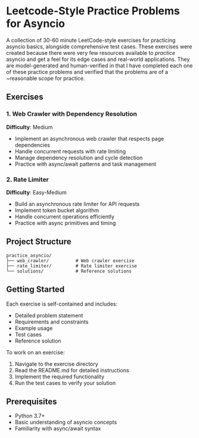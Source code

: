 # Leetcode-Style Practice Problems for Asyncio

A collection of 30-60 minute LeetCode-style exercises for practicing asyncio basics, alongside comprehensive test cases. These exercises were created because there were very few resources available to *practice* asyncio and get a feel for its edge cases and real-world applications. They are model-generated and human-verified in that I have completed each one of these practice problems and verified that the problems are of a ~reasonable scope for practice.

## Exercises

### 1. Web Crawler with Dependency Resolution
**Difficulty**: Medium
- Implement an asynchronous web crawler that respects page dependencies
- Handle concurrent requests with rate limiting
- Manage dependency resolution and cycle detection
- Practice with async/await patterns and task management

### 2. Rate Limiter
**Difficulty**: Easy-Medium
- Build an asynchronous rate limiter for API requests
- Implement token bucket algorithm
- Handle concurrent operations efficiently
- Practice with async primitives and timing

## Project Structure
```
practice_asyncio/
├── web_crawler/          # Web crawler exercise
├── rate_limiter/         # Rate limiter exercise
└── solutions/            # Reference solutions
```

## Getting Started
Each exercise is self-contained and includes:
- Detailed problem statement
- Requirements and constraints
- Example usage
- Test cases
- Reference solution

To work on an exercise:
1. Navigate to the exercise directory
2. Read the README.md for detailed instructions
3. Implement the required functionality
4. Run the test cases to verify your solution

## Prerequisites
- Python 3.7+
- Basic understanding of asyncio concepts
- Familiarity with async/await syntax
